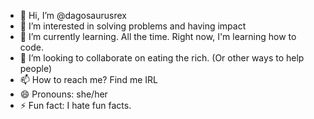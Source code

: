 - 👋 Hi, I’m @dagosaurusrex
- 👀 I’m interested in solving problems and having impact
- 🌱 I’m currently learning. All the time. Right now, I'm learning how to code.
- 💞️ I’m looking to collaborate on eating the rich. (Or other ways to help people)
- 📫 How to reach me? Find me IRL
- 😄 Pronouns: she/her
- ⚡ Fun fact: I hate fun facts.

<!---
dagosaurusrex/dagosaurusrex is a ✨ special ✨ repository because its `README.md` (this file) appears on your GitHub profile.
You can click the Preview link to take a look at your changes.
--->
